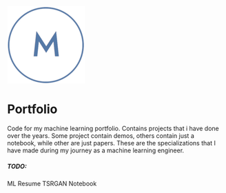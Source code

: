 ![](static/refs/favicon/apple-touch-icon.png)

# Portfolio

Code for my machine learning portfolio. Contains projects that i have done over the years. Some project contain demos, others contain just a notebook, while other are just papers. These are the specializations that I have made during my journey as a machine learning engineer.

##### TODO:
ML Resume
TSRGAN Notebook
